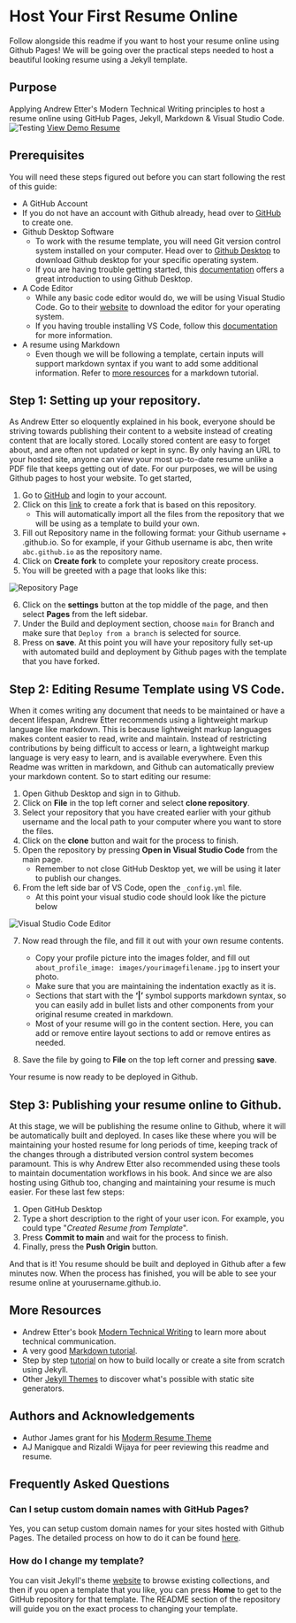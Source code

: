 # Host Your First Resume Online
Follow alongside this readme if you want to host your resume online using Github Pages! We will be going over the practical steps needed to host a beautiful looking resume using a Jekyll template.

## Purpose
Applying Andrew Etter's Modern Technical Writing principles to host a resume online using GitHub Pages, Jekyll, Markdown & Visual Studio Code.
![Testing](https://github.com/sbinkader/sbinkader.github.io/blob/main/Resume%20Demo.gif)
[View Demo Resume](https://sbinkader.github.io/)
## Prerequisites
You will need these steps figured out before you can start following the rest of this guide:
* A GitHub Account
* If you do not have an account with Github already, head over to [GitHub](https://github.com/) to create one.
* Github Desktop Software
   * To work with the resume template, you will need Git version control system installed on your computer. Head over to [Github Desktop](https://desktop.github.com/) to download Github desktop for your specific operating system.
    * If you are having trouble getting started, this [documentation](https://docs.github.com/en/desktop/overview/getting-started-with-github-desktop) offers a great introduction to using Github Desktop.
* A Code Editor
    * While any basic code editor would do, we will be using Visual Studio Code. Go to their [website](https://code.visualstudio.com/download) to download the editor for your operating system.
    * If you having trouble installing VS Code, follow this [documentation](https://code.visualstudio.com/docs) for more information.
* A resume using Markdown
    * Even though we will be following a template, certain inputs will support markdown syntax if you want to add some additional information. Refer to [more resources](#moreResources) for a markdown tutorial.

## Step 1: Setting up your repository.
As Andrew Etter so eloquently explained in his book, everyone should be striving towards publishing their content to a website instead of creating content that are locally stored. Locally stored content are easy to forget about, and are often not updated or kept in sync. By only having an URL to your hosted site, anyone can view your most up-to-date resume unlike a PDF file that keeps getting out of date. For our purposes, we will be using Github pages to host your website.
To get started,
1.	Go to [GitHub](https://github.com/) and login to your account.
2.	Click on this [link](https://github.com/sbinkader/sbinkader.github.io/fork) to create a fork that is based on this repository.
    - This will automatically import all the files from the repository that we will be using as a template to build your own.
3.	Fill out Repository name in the following format: your Github username + .github.io. So for example, if your Github username is abc, then write ```abc.github.io``` as the repository name.
4.	Click on **Create fork** to complete your repository create process.
5.	You will be greeted with a page that looks like this:

![Repository Page](https://drive.google.com/uc?id=1p57N3kM4KVbcx7xJSvNqhbypZg2ephMB)

6.	Click on the **settings** button at the top middle of the page, and then select **Pages** from the left sidebar.
7.	Under the Build and deployment section, choose ```main``` for Branch and make sure that ```Deploy from a branch``` is selected for source.
8.	Press on **save**.
At this point you will have your repository fully set-up with automated build and deployment by Github pages with the template that you have forked.

## Step 2: Editing Resume Template using VS Code.
When it comes writing any document that needs to be maintained or have a decent lifespan, Andrew Etter recommends using a lightweight markup language like markdown. This is because lightweight markup languages makes content easier to read, write and maintain. Instead of restricting contributions by being difficult to access or learn, a lightweight markup language is very easy to learn, and is available everywhere. Even this Readme was written in markdown, and Github can automatically preview your markdown content. So to start editing our resume:

1.	Open Github Desktop and sign in to Github.
2.	Click on **File** in the top left corner and select **clone repository**.
3.	Select your repository that you have created earlier with your github username and the local path to your computer where you want to store the files.
4.	Click on the **clone** button and wait for the process to finish.
5.	Open the repository by pressing **Open in Visual Studio Code** from the main page.
    - Remember to not close GitHub Desktop yet, we will be using it later to publish our changes.
6.	From the left side bar of VS Code, open the ```_config.yml``` file.
    - At this point your visual studio code should look like the picture below

![Visual Studio Code Editor](https://drive.google.com/uc?id=1PrWAawkOORzCQUce6ImXxLB6i6D8iZAv)


7.	Now read through the file, and fill it out with your own resume contents.
	- Copy your profile picture into the images folder, and fill out ``` about_profile_image: images/yourimagefilename.jpg ``` to insert your photo.
	- Make sure that you are maintaining the indentation exactly as it is.
	- Sections that start with the **‘|’** symbol supports markdown syntax, so you can easily add in bullet lists and other components from your original resume created in markdown.
	- Most of your resume will go in the content section. Here, you can add or remove entire layout sections to add or remove entires as needed.

9.	Save the file by going to **File** on the top left corner and pressing **save**.

Your resume is now ready to be deployed in Github.

## Step 3: Publishing your resume online to Github.
At this stage, we will be publishing the resume online to Github, where it will be automatically built and deployed. In cases like these where you will be maintaining your hosted resume for long periods of time, keeping track of the changes through a distributed version control system becomes paramount. This is why Andrew Etter also recommended using these tools to maintain documentation workflows in his book. And since we are also hosting using Github too, changing and maintaining your resume is much easier. For these last few steps:

1.	Open GitHub Desktop
2.	Type a short description to the right of your user icon. For example, you could type "_Created Resume from Template_".
3.	Press **Commit to main** and wait for the process to finish.
4.	Finally, press the **Push Origin** button.

And that is it! You resume should be built and deployed in Github after a few minutes now. When the process has finished, you will be able to see your resume online at yourusername.github.io.


## <a name="moreResources"></a> More Resources
* Andrew Etter's book [Modern Technical Writing](https://www.amazon.ca/Modern-Technical-Writing-Introduction-Documentation-ebook/dp/B01A2QL9SS) to learn more about technical communication.
* A very good [Markdown tutorial](https://www.markdowntutorial.com/).
* Step by step [tutorial](https://jekyllrb.com/docs/step-by-step/01-setup/) on how to build locally or create a site from scratch using Jekyll.
* Other [Jekyll Themes](http://jekyllthemes.org/) to discover what's possible with static site generators.

## Authors and Acknowledgements
* Author James grant for his [Moderm Resume Theme](https://github.com/sproogen/modern-resume-theme)
* AJ Manigque and Rizaldi Wijaya for peer reviewing this readme and resume.

## Frequently Asked Questions
### Can I setup custom domain names with GitHub Pages?
Yes, you can setup custom domain names for your sites hosted with Github Pages. The detailed process on how to do it can be found [here](https://docs.github.com/en/pages/configuring-a-custom-domain-for-your-github-pages-site/managing-a-custom-domain-for-your-github-pages-site).
### How do I change my template?
You can visit Jekyll's theme [website](http://jekyllthemes.org/) to browse existing collections, and then if you open a template that you like, you can press **Home** to get to the GitHub repository for that template. The README section of the repository will guide you on the exact process to changing your template. 


